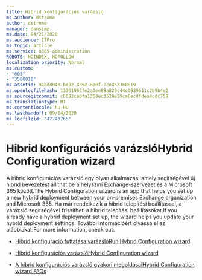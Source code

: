 ```yaml
---
title: Hibrid konfigurációs varázsló
ms.author: dstrome
author: dstrome
manager: dansimp
ms.date: 04/21/2020
ms.audience: ITPro
ms.topic: article
ms.service: o365-administration
ROBOTS: NOINDEX, NOFOLLOW
localization_priority: Normal
ms.custom:
- "603"
- "3500010"
ms.assetid: 94bdd043-be92-435e-8e0f-7ce453368919
ms.openlocfilehash: 13361962fe2a3ee88a820c44c0839611c2b9b4e2
ms.sourcegitcommit: c6692ce0fa1358ec3529e59ca0ecdfdea4cdc759
ms.translationtype: MT
ms.contentlocale: hu-HU
ms.lasthandoff: 09/14/2020
ms.locfileid: "47743765"
---
```

# <a name="hybrid-configuration-wizard"></a><span data-ttu-id="93d01-102">Hibrid konfigurációs varázsló</span><span class="sxs-lookup"><span data-stu-id="93d01-102">Hybrid Configuration wizard</span></span>

<span data-ttu-id="93d01-103">A hibrid konfigurációs varázsló egy olyan alkalmazás, amely segítségével új hibrid bevezetést állíthat be a helyszíni Exchange-szervezet és a Microsoft 365 között.</span><span class="sxs-lookup"><span data-stu-id="93d01-103">The Hybrid Configuration wizard is an app that helps you set up a new hybrid deployment between your on-premises Exchange organization and Microsoft 365.</span></span> <span data-ttu-id="93d01-104">Ha már rendelkezik a hibrid telepítési beállítással, a varázsló segítségével frissítheti a hibrid telepítési beállításokat.</span><span class="sxs-lookup"><span data-stu-id="93d01-104">If you already have a hybrid deployment set up, the wizard helps you update your hybrid deployment settings.</span></span> <span data-ttu-id="93d01-105">További információért olvassa el az alábbiakat:</span><span class="sxs-lookup"><span data-stu-id="93d01-105">For more information, check out:</span></span>
  
- [<span data-ttu-id="93d01-106">Hibrid konfiguráció futtatása varázsló</span><span class="sxs-lookup"><span data-stu-id="93d01-106">Run Hybrid Configuration wizard</span></span>](https://technet.microsoft.com/library/mt595788%28v=exchg.150%29.aspx)

- [<span data-ttu-id="93d01-107">Hibrid konfigurációs varázsló</span><span class="sxs-lookup"><span data-stu-id="93d01-107">Hybrid Configuration wizard</span></span>](https://technet.microsoft.com/library/hh529921%28v=exchg.150%29.aspx)

- [<span data-ttu-id="93d01-108">A hibrid konfigurációs varázsló gyakori megoldásai</span><span class="sxs-lookup"><span data-stu-id="93d01-108">Hybrid Configuration wizard FAQs</span></span>](https://technet.microsoft.com/library/mt488940%28v=exchg.150%29.aspx)
